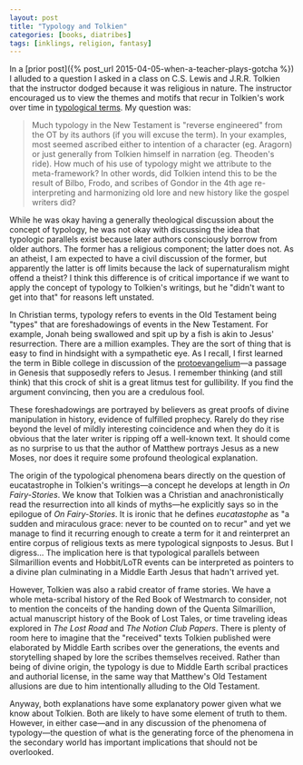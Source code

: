 ```yaml
---
layout: post
title: "Typology and Tolkien"
categories: [books, diatribes]
tags: [inklings, religion, fantasy]
---
```

In a [prior post]({% post_url 2015-04-05-when-a-teacher-plays-gotcha %}) I alluded to a question I asked in a class on C.S. Lewis and J.R.R. Tolkien that the instructor dodged because it was religious in nature. The instructor encouraged us to view the themes and motifs that recur in Tolkien's work over time in [typological terms](https://en.wikipedia.org/wiki/Typology_%28theology%29). My question was:

> Much typology in the New Testament is "reverse engineered" from the OT by its authors (if you will excuse the term). In your examples, most seemed ascribed either to intention of a character (eg. Aragorn) or just generally from Tolkien himself in narration (eg. Theoden's ride). How much of his use of typology might we attribute to the meta-framework? In other words, did Tolkien intend this to be the result of Bilbo, Frodo, and scribes of Gondor in the 4th age re-interpreting and harmonizing old lore and new history like the gospel writers did?

While he was okay having a generally theological discussion about the concept of typology, he was not okay with discussing the idea that typologic parallels exist because later authors consciously borrow from older authors. The former has a religious component; the latter does not. As an atheist, I am expected to have a civil discussion of the former, but apparently the latter is off limits because the lack of supernaturalism might offend a theist? I think this difference is of critical importance if we want to apply the concept of typology to Tolkien's writings, but he "didn't want to get into that" for reasons left unstated.

In Christian terms, typology refers to events in the Old Testament being "types" that are foreshadowings of events in the New Testament. For example, Jonah being swallowed and spit up by a fish is akin to Jesus' resurrection. There are a million examples. They are the sort of thing that is easy to find in hindsight with a sympathetic eye. As I recall, I first learned the term in Bible college in discussion of the [protoevangelium](http://www.gotquestions.org/protoevangelium.html)—a passage in Genesis that supposedly refers to Jesus. I remember thinking (and still think) that this crock of shit is a great litmus test for gullibility. If you find the argument convincing, then you are a credulous fool.

These foreshadowings are portrayed by believers as great proofs of divine manipulation in history, evidence of fulfilled prophecy. Rarely do they rise beyond the level of mildly interesting coincidence and when they do it is obvious that the later writer is ripping off a well-known text. It should come as no surprise to us that the author of Matthew portrays Jesus as a new Moses, nor does it require some profound theological explanation.

The origin of the typological phenomena bears directly on the question of eucatastrophe in Tolkien's writings—a concept he develops at length in _On Fairy-Stories_. We know that Tolkien was a Christian and anachronistically read the resurrection into all kinds of myths—he explicitly says so in the epilogue of _On Fairy-Stories_. It is ironic that he defines _eucatastophe_ as "a sudden and miraculous grace: never to be counted on to recur" and yet we manage to find it recurring enough to create a term for it and reinterpret an entire corpus of religious texts as mere typological signposts to Jesus. But I digress... The implication here is that typological parallels between Silmarillion events and Hobbit/LoTR events can be interpreted as pointers to a divine plan culminating in a Middle Earth Jesus that hadn't arrived yet.

However, Tolkien was also a rabid creator of frame stories. We have a whole meta-scribal history of the Red Book of Westmarch to consider, not to mention the conceits of the handing down of the Quenta Silmarillion, actual manuscript history of the Book of Lost Tales, or time traveling ideas explored in _The Lost Road_ and _The Notion Club Papers_. There is plenty of room here to imagine that the "received" texts Tolkien published were elaborated by Middle Earth scribes over the generations, the events and storytelling shaped by lore the scribes themselves received. Rather than being of divine origin, the typology is due to Middle Earth scribal practices and authorial license, in the same way that Matthew's Old Testament allusions are due to him intentionally alluding to the Old Testament.

Anyway, both explanations have some explanatory power given what we know about Tolkien. Both are likely to have some element of truth to them. However, in either case—and in any discussion of the phenomena of typology—the question of what is the generating force of the phenomena in the secondary world has important implications that should not be overlooked.
